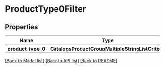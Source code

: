 # ProductType0Filter


## Properties
Name | Type | Description | Notes
------------ | ------------- | ------------- | -------------
**product_type_0** | **CatalogsProductGroupMultipleStringListCriteria** |  | 

[[Back to Model list]](../README.md#documentation-for-models) [[Back to API list]](../README.md#documentation-for-api-endpoints) [[Back to README]](../README.md)



